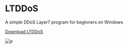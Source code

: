 # LTDDoS
A simple DDoS Layer7 program for beginners on Windows

[Download LTDDoS](https://github.com/p1mpus/LTDDoS/releases)

![p](https://github.com/p1mpus/LTDDoS/assets/45327810/5dde969e-a158-4b67-bcf8-02715aa047c2)
